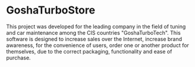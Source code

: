 # GoshaTurboStore
This project was developed for the leading company in the field of tuning and car maintenance among the CIS countries "GoshaTurboTech". This software is designed to increase sales over the Internet, increase brand awareness, for the convenience of users, order one or another product for themselves, due to the correct packaging, functionality and ease of purchase.
